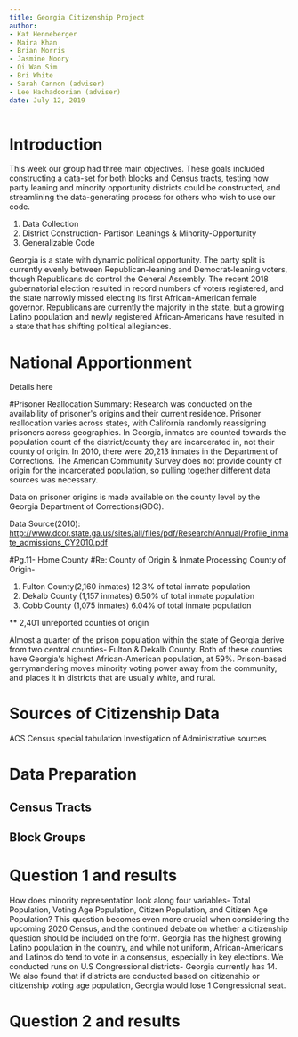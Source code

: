 ```yaml
---
title: Georgia Citizenship Project
author: 
- Kat Henneberger
- Maira Khan
- Brian Morris
- Jasmine Noory
- Qi Wan Sim
- Bri White
- Sarah Cannon (adviser)
- Lee Hachadoorian (adviser)
date: July 12, 2019
---
```


# Introduction
This week our group had three main objectives. These goals included constructing a data-set for both blocks and Census tracts, testing how party leaning and minority opportunity districts could be constructed, and streamlining the data-generating process for others who wish to use our code. 
1. Data Collection
2. District Construction- Partison Leanings & Minority-Opportunity
3. Generalizable Code

Georgia is a state with dynamic political opportunity. The party split is currently evenly between Republican-leaning and Democrat-leaning voters, though Republicans do control the General Assembly. The recent 2018 gubernatorial election resulted in record numbers of voters registered, and the state narrowly missed electing its first African-American female governor. Republicans are currently the majority in the state, but a growing Latino population and newly registered African-Americans have resulted in a state that has shifting political allegiances. 

# National Apportionment
Details here

#Prisoner Reallocation
Summary: Research was conducted on the availability of prisoner's origins and their current residence. Prisoner reallocation varies across states, with California randomly reassigning prisoners across geographies. In Georgia, inmates are counted towards the population count of the district/county they are incarcerated in, not their county of origin. In 2010, there were 20,213 inmates in the Department of Corrections. The American Community Survey does not provide county of origin for the incarcerated population, so pulling together different data sources was necessary.

Data on prisoner origins is made available on the county level by the Georgia Department of Corrections(GDC). 

Data Source(2010): http://www.dcor.state.ga.us/sites/all/files/pdf/Research/Annual/Profile_inmate_admissions_CY2010.pdf

#Pg.11- Home County
#Re: County of Origin & Inmate Processing 
County of Origin- 
1. Fulton County(2,160 inmates)  12.3% of total inmate population
2. Dekalb County (1,157 inmates)	6.50%	of total inmate population
3. Cobb County (1,075	inmates) 6.04%	of total inmate population

** 2,401		unreported counties of origin

Almost a quarter of the prison population within the state of Georgia derive from two central counties- Fulton & Dekalb County. Both of these counties have Georgia's highest African-American population, at 59%. Prison-based gerrymandering moves minority voting power away from the community, and places it in districts that are usually white, and rural. 

# Sources of Citizenship Data
ACS
Census special tabulation
Investigation of Administrative sources

# Data Preparation

## Census Tracts

## Block Groups

# Question 1 and results
How does minority representation look along four variables- Total Population, Voting Age Population, Citizen Population, and Citizen Age Population? This question becomes even more crucial when considering the upcoming 2020 Census, and the continued debate on whether a citizenship question should be included on the form. Georgia has the highest growing Latino population in the country, and while not uniform, African-Americans and Latinos do tend to vote in a consensus, especially in key elections. 
We conducted runs on U.S Congressional districts- Georgia currently has 14. We also found that if districts are conducted based on citizenship or citizenship voting age population, Georgia would lose 1 Congressional seat. 
# Question 2 and results


